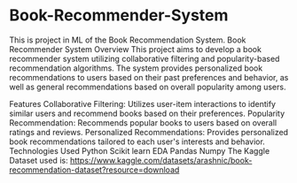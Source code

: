# Book-Recommender-System
This is project in ML of the Book Recommendation System.
Book Recommender System
Overview
This project aims to develop a book recommender system utilizing collaborative filtering and popularity-based recommendation algorithms. The system provides personalized book recommendations to users based on their past preferences and behavior, as well as general recommendations based on overall popularity among users.

Features
Collaborative Filtering: Utilizes user-item interactions to identify similar users and recommend books based on their preferences.
Popularity Recommendation: Recommends popular books to users based on overall ratings and reviews.
Personalized Recommendations: Provides personalized book recommendations tailored to each user's interests and behavior.
Technologies Used
Python
Scikit learn
EDA
Pandas
Numpy
The Kaggle Dataset used is: https://www.kaggle.com/datasets/arashnic/book-recommendation-dataset?resource=download
